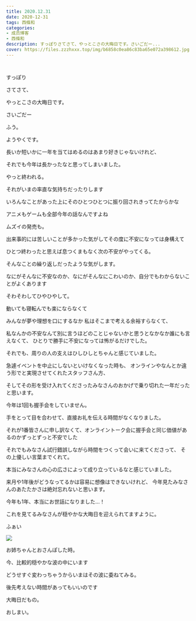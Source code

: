 ```yaml
---
title: 2020.12.31
date: 2020-12-31
tags: 西條和
categories: 
- 成员博客
- 西條和
description: すっぽりさてさて、やっとこさの大晦日です。さいごだー...
cover: https://files.zzzhxxx.top/img/b6858c0ea86c83ba65e072a398612.jpg 
---
```


        ﻿


















すっぽり






















さてさて、







やっとこさの大晦日です。









さいごだー














ふう。












ようやくです。


















長いか短いかに一年を当てはめるのはあまり好きじゃないけれど、






それでも今年は長かったなと思ってしまいました。


























やっと終われる。





それがいまの率直な気持ちだったりします



























いろんなことがあった上にそのひとつひとつに振り回されきってたからかな




















アニメもゲームも全部今年の話なんですよね






ムズイの発売も。















出来事的には苦しいことが多かった気がしてその度に不安になっては身構えて


ひとつ終わったと思えば息つくまもなく次の不安がやってくる。





そんなことの繰り返しだったような気がします。














なにがそんなに不安なのか、なにがそんなにこわいのか、自分でもわからないことがよくあります









そわそわしてひやひやして。







動いても寝転んでも楽にならなくて













みんなが夢や理想を口にするなか
私はそこまで考える余裕すらなくて、








私なんかの不安なんて別に言うほどのことじゃないかと思うとなかなか誰にも言えなくて、
ひとりで勝手に不安になっては怖がるだけでした。




















それでも、周りの人の支えはひしひしとちゃんと感じていました。









急遽イベントを中止にしないといけなくなった時も、
オンラインやなんとか違う形でと実現させてくれたスタッフさん方、





そしてその形を受け入れてくださったみなさんのおかげで乗り切れた一年だったと思います。


















今年は1回も握手会をしていません。













手をとって目を合わせて、直接お礼を伝える時間がなくなりました。









それが1番皆さんに申し訳なくて、オンライントーク会に握手会と同じ価値があるのかずっとずっと不安でした













それでもみなさん試行錯誤しながら時間をつくって会いに来てくださって、
その上優しい言葉までくれて。


本当にみなさんの心の広さによって成り立っているなと感じていました。















来月や1年後がどうなってるかは容易に想像はできないけれど、
今年見たみなさんのあたたかさは絶対忘れないと思います。

















今年も1年、本当にお世話になりました…！
















これを見てるみなさんが穏やかな大晦日を迎えられてますように。




























ふぁい

![](https://files.zzzhxxx.top/img/b6858c0ea86c83ba65e072a398612.jpg)





お姉ちゃんとおさんぽした時。






















今、比較的穏やかな波の中にいます










どうせすぐ変わっちゃうからいまはその波に委ねてみる。















後先考えない時間があってもいいのです


















大晦日だもの。





























おしまい。


